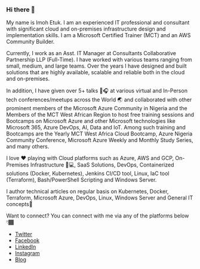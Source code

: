 ### Hi there 👋
My name is Imoh Etuk. I am an experienced IT professional and consultant with significant cloud and on-premises infrastructure design and implementation skills. I am a Microsoft Certified Trainer (MCT) and an AWS Community Builder.

Currently, I work as an Asst. IT Manager at Consultants Collaborative Partnership LLP (Full-Time). I have worked with various teams ranging from small, medium, and large teams. Over the years I have designed and built solutions that are highly available, scalable and reliable both in the cloud and on-premises. 

In addition, I have given over 5+ talks 🎤🎧 at various virtual and In-Person tech conferences/meetups across the World 🌏 and collaborated with other prominent members of the Microsoft Azure Community in Nigeria and the Members of the MCT West African Region to host free training sessions and Bootcamps on Microsoft Azure and other Microsoft technologies like Microsoft 365, Azure DevOps, AI, Data and IoT. Among such training and Bootcamps are the Yearly MCT West Africa Cloud Bootcamp, Azure Nigeria Community Conference, Microsoft Azure Weekly and Monthly Study Series, and many others.

I love ❤️ playing with Cloud platforms such as Azure, AWS and GCP, On-Premises Infrastructure 🎥💻, SaaS Solutions, DevOps, Containerized solutions (Docker, Kubernetes), Jenkins CI/CD tool, Linux, IaC tool (Terraform), Bash/PowerShell Scripting and Windows Server.

I author technical articles on regular basis on Kubernetes, Docker, Terraform, Microsoft Azure, DevOps, Linux, Windows Server and General IT concepts🎉

Want to connect?
You can connect with me via any of the platforms below 👇🏾

* [Twitter](https://twitter.com/iamrealimoh)
* [Facebook](https://facebook.com/iamrealimoh)
* [LinkedIn](https://www.linkedin.com/in/etukimoh/)
* [Instagram](https://instagram.com/imohweb)
* [Blog](https://techdirectarchive.com/author/iamrealimoh1/)
  

